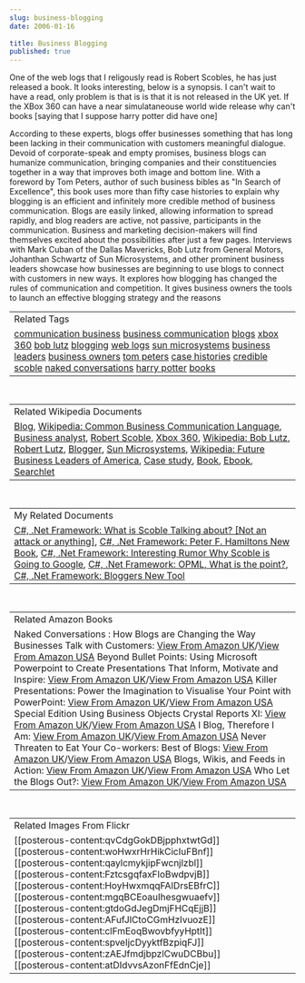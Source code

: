 ```yaml
---
slug: business-blogging
date: 2006-01-16
 
title: Business Blogging
published: true
---
```

One of the web logs that I religously read is Robert Scobles, he has just released a book.  It looks interesting, below is a synopsis.  I can't wait to have a read, only problem is that is is that it is not released in the UK yet.  If the XBox 360 can have a near simulataneouse world wide release why can't books [saying that I suppose harry potter did have one]<p />According to these experts, blogs offer businesses something that has long been lacking in their communication with customers meaningful dialogue. Devoid of corporate-speak and empty promises, business blogs can humanize communication, bringing companies and their constituencies together in a way that improves both image and bottom line. With a foreword by Tom Peters, author of such business bibles as "In Search of Excellence", this book uses more than fifty case histories to explain why blogging is an efficient and infinitely more credible method of business communication. Blogs are easily linked, allowing information to spread rapidly, and blog readers are active, not passive, participants in the communication. Business and marketing decision-makers will find themselves excited about the possibilities after just a few pages. Interviews with Mark Cuban of the Dallas Mavericks, Bob Lutz from General Motors, Johanthan Schwartz of Sun Microsystems, and other prominent business leaders showcase how businesses are beginning to use blogs to connect with customers in new ways. It explores how blogging has changed the rules of communication and competition. It gives business owners the tools to launch an effective blogging strategy and the reasons<p /><table class="TechnoratiHead TagHeader">
<tr><td>Related Tags</td></tr>
<tr class="Technorati"><td>
<a href="https://paul.kinlan.me/tags/communication%20business" class="Tag" rel="tag">communication business</a> <a href="https://paul.kinlan.me/tags/business%20communication" class="Tag" rel="tag">business communication</a> <a href="https://paul.kinlan.me/tags/blogs" class="Tag" rel="tag">blogs</a> <a href="https://paul.kinlan.me/tags/xbox%20360" class="Tag" rel="tag">xbox 360</a> <a href="https://paul.kinlan.me/tags/bob%20lutz" class="Tag" rel="tag">bob lutz</a> <a href="https://paul.kinlan.me/tags/blogging" class="Tag" rel="tag">blogging</a> <a href="https://paul.kinlan.me/tags/web%20logs" class="Tag" rel="tag">web logs</a> <a href="https://paul.kinlan.me/tags/sun%20microsystems" class="Tag" rel="tag">sun microsystems</a> <a href="https://paul.kinlan.me/tags/business%20leaders" class="Tag" rel="tag">business leaders</a> <a href="https://paul.kinlan.me/tags/business%20owners" class="Tag" rel="tag">business owners</a> <a href="https://paul.kinlan.me/tags/tom%20peters" class="Tag" rel="tag">tom peters</a> <a href="https://paul.kinlan.me/tags/case%20histories" class="Tag" rel="tag">case histories</a> <a href="https://paul.kinlan.me/tags/credible" class="Tag" rel="tag">credible</a> <a href="https://paul.kinlan.me/tags/scoble" class="Tag" rel="tag">scoble</a> <a href="https://paul.kinlan.me/tags/naked%20conversations" class="Tag" rel="tag">naked conversations</a> <a href="https://paul.kinlan.me/tags/harry%20potter" class="Tag" rel="tag">harry potter</a> <a href="https://paul.kinlan.me/tags/books" class="Tag" rel="tag">books</a>
</td></tr>
</table><br /><table class="TechnoratiHead TagHeader">
<tr><td>Related Wikipedia Documents</td></tr>
<tr class="Technorati"><td>
<a href="http://en.wikipedia.org/wiki/Blog" class="Tag" rel="tag">Blog</a>, <a href="http://en.wikipedia.org/wiki/Common_Business_Communication_Language" class="Tag" rel="tag">Wikipedia: Common Business Communication Language</a>, <a href="http://en.wikipedia.org/wiki/Business_analyst" class="Tag" rel="tag">Business analyst</a>, <a href="http://en.wikipedia.org/wiki/Robert_Scoble" class="Tag" rel="tag">Robert Scoble</a>, <a href="http://en.wikipedia.org/wiki/Xbox_360" class="Tag" rel="tag">Xbox 360</a>, <a href="http://en.wikipedia.org/wiki/Bob_Lutz" class="Tag" rel="tag">Wikipedia: Bob Lutz</a>, <a href="http://en.wikipedia.org/wiki/Robert_Lutz" class="Tag" rel="tag">Robert Lutz</a>, <a href="http://en.wikipedia.org/wiki/Blogger" class="Tag" rel="tag">Blogger</a>, <a href="http://en.wikipedia.org/wiki/Sun_Microsystems" class="Tag" rel="tag">Sun Microsystems</a>, <a href="http://en.wikipedia.org/wiki/Future_Business_Leaders_of_America" class="Tag" rel="tag">Wikipedia: Future Business Leaders of America</a>, <a href="http://en.wikipedia.org/wiki/Case_study" class="Tag" rel="tag">Case study</a>, <a href="http://en.wikipedia.org/wiki/Book" class="Tag" rel="tag">Book</a>, <a href="http://en.wikipedia.org/wiki/E-book" class="Tag" rel="tag">Ebook</a>, <a href="http://en.wikipedia.org/wiki/Searchlet" class="Tag" rel="tag">Searchlet</a>
</td></tr>
</table><br /><table class="TechnoratiHead TagHeader">
<tr><td>My Related Documents</td></tr>
<tr class="Technorati"><td>
<a href="http://www.kinlan.co.uk/2005/08/what-is-scoble-talking-about-not.html" class="Tag" rel="tag">C#, .Net Framework: What is Scoble Talking about? [Not an attack or anything]</a>, <a href="http://www.kinlan.co.uk/2005/10/peter-f-hamiltons-new-book.html" class="Tag" rel="tag">C#, .Net Framework: Peter F. Hamiltons New Book</a>, <a href="http://www.kinlan.co.uk/2005/08/interesting-rumor-why-scoble-is-going.html" class="Tag" rel="tag">C#, .Net Framework: Interesting Rumor Why Scoble is Going to Google</a>, <a href="http://www.kinlan.co.uk/2005/08/opml-what-is-point.html" class="Tag" rel="tag">C#, .Net Framework: OPML, What is the point?</a>, <a href="http://www.kinlan.co.uk/2005/08/bloggers-new-tool.html" class="Tag" rel="tag">C#, .Net Framework: Bloggers New Tool</a>
</td></tr>
</table><br /><table class="TechnoratiHead TagHeader">
<tr><td>Related Amazon Books</td></tr>
<tr class="Technorati"><td>Naked Conversations : How Blogs are Changing the Way Businesses Talk with Customers: <a href="http://www.amazon.co.uk/exec/obidos/redirect?tag=cnetfra-21&amp;link_code=xm2&amp;camp=2025&amp;creative=165953&amp;path=http://www.amazon.co.uk/gp/redirect.html%253fASIN=047174719X%2526tag=cnetfra-21%2526lcode=xm2%2526cID=2025%2526ccmID=165953%2526location=/o/ASIN/047174719X%25253FSubscriptionId=0CM2PVF6VAHJQKW5G782" class="Tag" rel="tag">View From Amazon UK</a>/<a href="http://www.amazon.com/exec/obidos/redirect?tag=cnetfra-20&amp;link_code=xm2&amp;camp=2025&amp;creative=165953&amp;path=http://www.amazon.com/gp/redirect.html%253fASIN=047174719X%2526tag=cnetfra-20%2526lcode=xm2%2526cID=2025%2526ccmID=165953%2526location=/o/ASIN/047174719X%25253FSubscriptionId=0CM2PVF6VAHJQKW5G782" class="Tag" rel="tag">View From Amazon USA</a> Beyond Bullet Points: Using Microsoft Powerpoint to Create Presentations That Inform, Motivate and Inspire: <a href="http://www.amazon.co.uk/exec/obidos/redirect?tag=cnetfra-21&amp;link_code=xm2&amp;camp=2025&amp;creative=165953&amp;path=http://www.amazon.co.uk/gp/redirect.html%253fASIN=0735620520%2526tag=cnetfra-21%2526lcode=xm2%2526cID=2025%2526ccmID=165953%2526location=/o/ASIN/0735620520%25253FSubscriptionId=0CM2PVF6VAHJQKW5G782" class="Tag" rel="tag">View From Amazon UK</a>/<a href="http://www.amazon.com/exec/obidos/redirect?tag=cnetfra-20&amp;link_code=xm2&amp;camp=2025&amp;creative=165953&amp;path=http://www.amazon.com/gp/redirect.html%253fASIN=0735620520%2526tag=cnetfra-20%2526lcode=xm2%2526cID=2025%2526ccmID=165953%2526location=/o/ASIN/0735620520%25253FSubscriptionId=0CM2PVF6VAHJQKW5G782" class="Tag" rel="tag">View From Amazon USA</a> Killer Presentations: Power the Imagination to Visualise Your Point with PowerPoint: <a href="http://www.amazon.co.uk/exec/obidos/redirect?tag=cnetfra-21&amp;link_code=xm2&amp;camp=2025&amp;creative=165953&amp;path=http://www.amazon.co.uk/gp/redirect.html%253fASIN=1845280407%2526tag=cnetfra-21%2526lcode=xm2%2526cID=2025%2526ccmID=165953%2526location=/o/ASIN/1845280407%25253FSubscriptionId=0CM2PVF6VAHJQKW5G782" class="Tag" rel="tag">View From Amazon UK</a>/<a href="http://www.amazon.com/exec/obidos/redirect?tag=cnetfra-20&amp;link_code=xm2&amp;camp=2025&amp;creative=165953&amp;path=http://www.amazon.com/gp/redirect.html%253fASIN=1845280407%2526tag=cnetfra-20%2526lcode=xm2%2526cID=2025%2526ccmID=165953%2526location=/o/ASIN/1845280407%25253FSubscriptionId=0CM2PVF6VAHJQKW5G782" class="Tag" rel="tag">View From Amazon USA</a> Special Edition Using Business Objects Crystal Reports XI: <a href="http://www.amazon.co.uk/exec/obidos/redirect?tag=cnetfra-21&amp;link_code=xm2&amp;camp=2025&amp;creative=165953&amp;path=http://www.amazon.co.uk/gp/redirect.html%253fASIN=0789734176%2526tag=cnetfra-21%2526lcode=xm2%2526cID=2025%2526ccmID=165953%2526location=/o/ASIN/0789734176%25253FSubscriptionId=0CM2PVF6VAHJQKW5G782" class="Tag" rel="tag">View From Amazon UK</a>/<a href="http://www.amazon.com/exec/obidos/redirect?tag=cnetfra-20&amp;link_code=xm2&amp;camp=2025&amp;creative=165953&amp;path=http://www.amazon.com/gp/redirect.html%253fASIN=0789734176%2526tag=cnetfra-20%2526lcode=xm2%2526cID=2025%2526ccmID=165953%2526location=/o/ASIN/0789734176%25253FSubscriptionId=0CM2PVF6VAHJQKW5G782" class="Tag" rel="tag">View From Amazon USA</a> I Blog, Therefore I Am: <a href="http://www.amazon.co.uk/exec/obidos/redirect?tag=cnetfra-21&amp;link_code=xm2&amp;camp=2025&amp;creative=165953&amp;path=http://www.amazon.co.uk/gp/redirect.html%253fASIN=1420843524%2526tag=cnetfra-21%2526lcode=xm2%2526cID=2025%2526ccmID=165953%2526location=/o/ASIN/1420843524%25253FSubscriptionId=0CM2PVF6VAHJQKW5G782" class="Tag" rel="tag">View From Amazon UK</a>/<a href="http://www.amazon.com/exec/obidos/redirect?tag=cnetfra-20&amp;link_code=xm2&amp;camp=2025&amp;creative=165953&amp;path=http://www.amazon.com/gp/redirect.html%253fASIN=1420843524%2526tag=cnetfra-20%2526lcode=xm2%2526cID=2025%2526ccmID=165953%2526location=/o/ASIN/1420843524%25253FSubscriptionId=0CM2PVF6VAHJQKW5G782" class="Tag" rel="tag">View From Amazon USA</a> Never Threaten to Eat Your Co-workers: Best of Blogs: <a href="http://www.amazon.co.uk/exec/obidos/redirect?tag=cnetfra-21&amp;link_code=xm2&amp;camp=2025&amp;creative=165953&amp;path=http://www.amazon.co.uk/gp/redirect.html%253fASIN=1590593219%2526tag=cnetfra-21%2526lcode=xm2%2526cID=2025%2526ccmID=165953%2526location=/o/ASIN/1590593219%25253FSubscriptionId=0CM2PVF6VAHJQKW5G782" class="Tag" rel="tag">View From Amazon UK</a>/<a href="http://www.amazon.com/exec/obidos/redirect?tag=cnetfra-20&amp;link_code=xm2&amp;camp=2025&amp;creative=165953&amp;path=http://www.amazon.com/gp/redirect.html%253fASIN=1590593219%2526tag=cnetfra-20%2526lcode=xm2%2526cID=2025%2526ccmID=165953%2526location=/o/ASIN/1590593219%25253FSubscriptionId=0CM2PVF6VAHJQKW5G782" class="Tag" rel="tag">View From Amazon USA</a> Blogs, Wikis, and Feeds in Action: <a href="http://www.amazon.co.uk/exec/obidos/redirect?tag=cnetfra-21&amp;link_code=xm2&amp;camp=2025&amp;creative=165953&amp;path=http://www.amazon.co.uk/gp/redirect.html%253fASIN=1932394494%2526tag=cnetfra-21%2526lcode=xm2%2526cID=2025%2526ccmID=165953%2526location=/o/ASIN/1932394494%25253FSubscriptionId=0CM2PVF6VAHJQKW5G782" class="Tag" rel="tag">View From Amazon UK</a>/<a href="http://www.amazon.com/exec/obidos/redirect?tag=cnetfra-20&amp;link_code=xm2&amp;camp=2025&amp;creative=165953&amp;path=http://www.amazon.com/gp/redirect.html%253fASIN=1932394494%2526tag=cnetfra-20%2526lcode=xm2%2526cID=2025%2526ccmID=165953%2526location=/o/ASIN/1932394494%25253FSubscriptionId=0CM2PVF6VAHJQKW5G782" class="Tag" rel="tag">View From Amazon USA</a> Who Let the Blogs Out?: <a href="http://www.amazon.co.uk/exec/obidos/redirect?tag=cnetfra-21&amp;link_code=xm2&amp;camp=2025&amp;creative=165953&amp;path=http://www.amazon.co.uk/gp/redirect.html%253fASIN=0312329989%2526tag=cnetfra-21%2526lcode=xm2%2526cID=2025%2526ccmID=165953%2526location=/o/ASIN/0312329989%25253FSubscriptionId=0CM2PVF6VAHJQKW5G782" class="Tag" rel="tag">View From Amazon UK</a>/<a href="http://www.amazon.com/exec/obidos/redirect?tag=cnetfra-20&amp;link_code=xm2&amp;camp=2025&amp;creative=165953&amp;path=http://www.amazon.com/gp/redirect.html%253fASIN=0312329989%2526tag=cnetfra-20%2526lcode=xm2%2526cID=2025%2526ccmID=165953%2526location=/o/ASIN/0312329989%25253FSubscriptionId=0CM2PVF6VAHJQKW5G782" class="Tag" rel="tag">View From Amazon USA</a>
</td></tr>
</table><br /><table class="TechnoratiHead TagHeader">
<tr><td>Related Images From Flickr</td></tr>
<tr class="Technorati"><td>
<span style="float: left;">[[posterous-content:qvCdgGokDBjpphxtwtGd]]</span><span style="float: left;">[[posterous-content:woHwxrHrHikCicIuFBnf]]</span><span style="float: left;">[[posterous-content:qaylcmykjipFwcnjlzbl]]</span><span style="float: left;">[[posterous-content:FztcsgqfaxFloBwdpvjB]]</span><span style="float: left;">[[posterous-content:HoyHwxmqqFAIDrsEBfrC]]</span><span style="float: left;">[[posterous-content:mgqBCEoauIhesgwuaefv]]</span><span style="float: left;">[[posterous-content:gtdoGdJegDmjFHCqEjjB]]</span><span style="float: left;">[[posterous-content:AFufJlCtoCGmHzIvuozE]]</span><span style="float: left;">[[posterous-content:clFmEoqBwovbfyyHptIt]]</span><span style="float: left;">[[posterous-content:spveIjcDyyktfBzpiqFJ]]</span><span style="float: left;">[[posterous-content:zAEJfmdjbpzlCwuDCBbu]]</span><span style="float: left;">[[posterous-content:atDIdvvsAzonFfEdnCje]]</span>
</td></tr>
</table>

